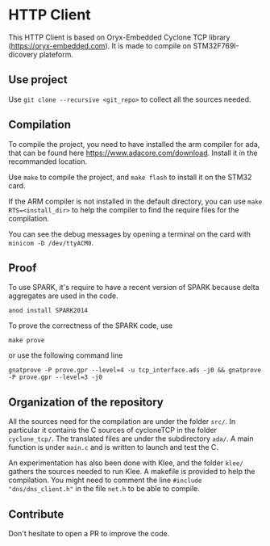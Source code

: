 HTTP Client
===========

This HTTP Client is based on Oryx-Embedded Cyclone TCP library 
(https://oryx-embedded.com).
It is made to compile on STM32F769I-dicovery plateform.

Use project
-----------

Use `git clone --recursive <git_repo>` to collect all the sources
needed.

Compilation
-----------

To compile the project, you need to have installed the arm compiler for
ada, that can be found here https://www.adacore.com/download. Install it
in the recommanded location.

Use `make` to compile the project, and `make flash` to install it
on the STM32 card.

If the ARM compiler is not installed in the default directory, you can use
`make RTS=<install_dir>` to help the compiler to find the require files
for the compilation.

You can see the debug messages by opening a terminal on the card
with `minicom -D /dev/ttyACM0`.

Proof
-----

To use SPARK, it's require to have a recent version of SPARK because delta aggregates
are used in the code.
```
anod install SPARK2014
```

To prove the correctness of the SPARK code, use
```
make prove
```
or use the following command line
```
gnatprove -P prove.gpr --level=4 -u tcp_interface.ads -j0 && gnatprove -P prove.gpr --level=3 -j0
```

Organization of the repository
------------------------------

All the sources need for the compilation are under the folder `src/`. In particular
it contains the C sources of cycloneTCP in the folder `cyclone_tcp/`. The translated
files are under the subdirectory `ada/`. A main function is under `main.c` and is
written to launch and test the C.

An experimentation has also been done with Klee, and the folder `klee/` gathers the
sources needed to run Klee. A makefile is provided to help the compilation. You
might need to comment the line `#include "dns/dns_client.h"` in the file `net.h`
to be able to compile.

Contribute
----------

Don't hesitate to open a PR to improve the code.
